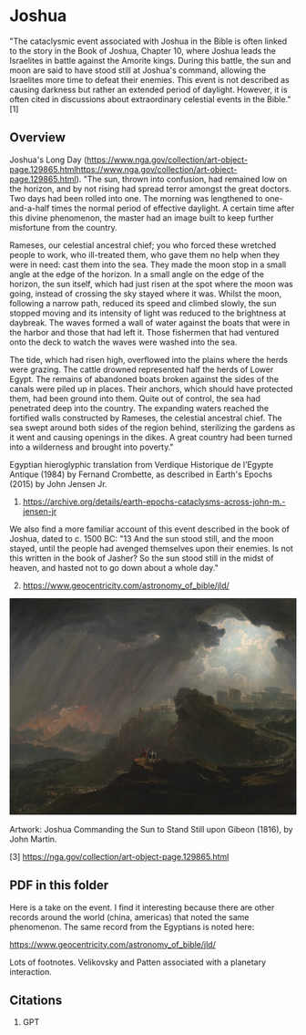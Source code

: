 # Joshua

"The cataclysmic event associated with Joshua in the Bible is often linked to the story in the Book of Joshua, Chapter 10, where Joshua leads the Israelites in battle against the Amorite kings. During this battle, the sun and moon are said to have stood still at Joshua's command, allowing the Israelites more time to defeat their enemies. This event is not described as causing darkness but rather an extended period of daylight. However, it is often cited in discussions about extraordinary celestial events in the Bible." [1]

## Overview

Joshua's Long Day (https://www.nga.gov/collection/art-object-page.129865.htmlhttps://www.nga.gov/collection/art-object-page.129865.html). "The sun, thrown into confusion, had remained low on the horizon, and by not rising had spread terror amongst the great doctors. Two days had been rolled into one.  The morning was lengthened to one-and-a-half times the normal period of effective daylight.  A certain time after this divine phenomenon, the master had an image built to keep further misfortune from the country.

Rameses, our celestial ancestral chief; you who forced these wretched people to work, who ill-treated them, who gave them no help when they were in need: cast them into the sea. They made the moon stop in a small angle at the edge of the horizon.  In a small angle on the edge of the horizon, the sun itself, which had just risen at the spot where the moon was going, instead of crossing the sky stayed where it was.  Whilst the moon, following a narrow path, reduced its speed and climbed slowly, the sun stopped moving and its intensity of light was reduced to the brightness at daybreak.  The waves formed a wall of water against the boats that were in the harbor and those that had left it.  Those fishermen that had ventured onto the deck to watch the waves were washed into the sea.

The tide, which had risen high, overflowed into the plains where the herds were grazing.  The cattle drowned represented half the herds of Lower Egypt.  The remains of abandoned boats broken against the sides of the canals were piled up in places.  Their anchors, which should have protected them, had been ground into them.  Quite out of control, the sea had penetrated deep into the country.  The expanding waters reached the fortified walls constructed by Rameses, the celestial ancestral chief. The sea swept around both sides of the region behind, sterilizing the gardens as it went and causing openings in the dikes. A great country had been turned into a wilderness and brought into poverty."

Egyptian hieroglyphic translation from Verdique Historique de l’Egypte Antique (1984) by Fernand Crombette, as described in Earth's Epochs (2015) by John Jensen Jr.

1. https://archive.org/details/earth-epochs-cataclysms-across-john-m.-jensen-jr

We also find a more familiar account of this event described in the book of Joshua, dated to c. 1500 BC:
"13 And the sun stood still, and the moon stayed, until the people had avenged themselves upon their enemies.  Is not this written in the book of Jasher?  So the sun stood still in the midst of heaven, and hasted not to go down about a whole day."

2. https://www.geocentricity.com/astronomy_of_bible/jld/

![](img/joshua.jpg)

Artwork: Joshua Commanding the Sun to Stand Still upon Gibeon (1816), by John Martin.

[3] https://nga.gov/collection/art-object-page.129865.html

## PDF in this folder

Here is a take on the event.  I find it interesting because there are other records around the world (china, americas) that noted the same phenomenon.  The same record from the Egyptians is noted here:

https://www.geocentricity.com/astronomy_of_bible/jld/

Lots of footnotes.  Velikovsky and Patten associated with a planetary interaction.

## Citations

1. GPT